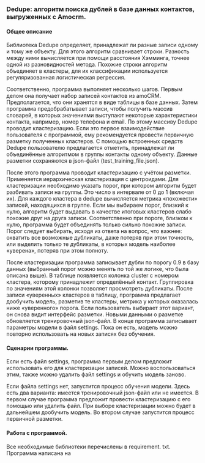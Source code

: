 ### Dedupe: алгоритм поиска дублей в базе данных контактов, выгруженных с Amocrm.

#### Общее описание

Библиотека Dedupe определяет, принадлежат ли разные записи одному и тому же объекту. Для этого алгоритм сравнивает строки. Разность между ними вычисляется при помощи расстояния Хэмминга, точнее одной из разновидностей метода. Похожие строки алгоритм объединяет в кластеры, для их классификации используется регуляризованная логистическая регрессия.

Соответственно, программа выполняет несколько шагов. Первым делом она получает набор записей контактов из amoCRM. Предполагается, что они хранятся в виде таблицы в базе данных. Затем программа предобрабатывает записи, чтобы получить массив словарей, в которых значениями выступают некоторые характеристики контакта, например, номер телефона и email. По этому массиву Dedupe проводит кластеризацию. Если это первое взаимодействие пользователя с программой, ему рекомендуется провести первичную разметку полученных кластеров. С помощью встроенных средств Dedupe пользователю предлагается отметить, принадлежат ли объединённые алгоритмом в группы контакты одному объекту. Данные разметки сохраняются в json-файл (test_training_file.json).

После этого программа проводит кластеризацию с учётом разметки. Применяется иерархическая кластеризация с центроидами. Для кластеризации необходимо указать порог, при котором алгоритм будет разбивать записи на группы. Это число в интервале от 0 до 1 (включая их). Для каждого кластера в dedupe вычисляется метрика «похожести» записей, находящихся в группе. Если мы выбираем порог, близкий к нулю, алгоритм будет выдавать в качестве итоговых кластеров слабо похожие друг на друга записи. Соответственно при пороге, близком к нулю, программа будет объединять только сильно похожие записи. Порог следует выбирать, исходя из ответа на вопрос, что важнее: охватить все возможные дубликаты, даже потеряв при этом точность, или выделить только те дубликаты, в которых модель наиболее «уверена», потеряв при этом полноту.

После кластеризации программа записывает дубли по порогу 0.9 в базу данных (выбранный порог можно менять по той же логике, что была описана выше). В таблице появляется колонка cluster с номером кластера, которому принадлежит определённый контакт. Группировка по значениям этой колонки позволяет просмотреть дубликаты. После записи «уверенных» кластеров в таблицу, программа предлагает дообучить модель, разметив те кластеры, метрика у которых оказалась ниже «уверенного» порога. Если пользователь выбирает этот вариант, он снова видит интерфейс разметки. Новыми данными о разметке обновляется тренировочный json-файл. В конце программа записывает параметры модели в файл settings. Пока он есть, модель можно повторно использовать на новых записях без обучения.

#### Сценарии программы.

Если есть файл settings, программа первым делом предложит использовать его для кластеризации записей. Можно воспользоваться этим, также можно удалить файл settings и обучить модель заново.

Если файла settings нет, запустится процесс обучения модели. Здесь есть два варианта: имеется тренировочный json-файл или не имеется. В первом случае программа предложит провести кластеризацию с его помощью или удалить файл. При выборе кластеризации можно будет в дальнейшем дообучить модель. Во втором случае запустится процесс первичной разметки. 

#### Работа с программой.

Все необходимые библиотеки перечислены в requirement. txt. Программа написана на 
